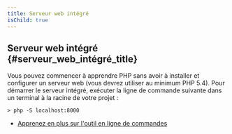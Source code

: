 ```yaml
---
title: Serveur web intégré
isChild: true
---
```


## Serveur web intégré {#serveur_web_intégré_title}

Vous pouvez commencer à apprendre PHP sans avoir à installer et configurer un serveur web (vous devrez utiliser au 
minimum PHP 5.4). Pour démarrer le serveur intégré, exécuter la ligne de commande suivante dans un terminal à la racine 
de votre projet :

    > php -S localhost:8000

* [Apprenez en plus sur l'outil en ligne de commandes][cli-server]

[cli-server]: http://www.php.net/manual/fr/features.commandline.webserver.php

